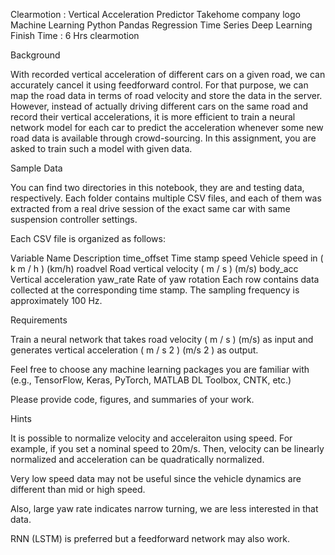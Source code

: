 Clearmotion : Vertical Acceleration Predictor Takehome
company logo
Machine Learning
Python
Pandas
Regression
Time Series
Deep Learning
Finish Time :
6 Hrs
clearmotion


Background

With recorded vertical acceleration of different cars on a given road, we can accurately cancel it using feedforward control. For that purpose, we can map the road data in terms of road velocity and store the data in the server. However, instead of actually driving different cars on the same road and record their vertical accelerations, it is more efficient to train a neural network model for each car to predict the acceleration whenever some new road data is available through crowd-sourcing. In this assignment, you are asked to train such a model with given data.


Sample Data

You can find two directories in this notebook, they are and testing data, respectively. Each folder contains multiple CSV files, and each of them was extracted from a real drive session of the exact same car with same suspension controller settings.

Each CSV file is organized as follows:

Variable Name	Description
time_offset	Time stamp
speed	Vehicle speed in 
(
k
m
/
h
)
(km/h)
roadvel	Road vertical velocity 
(
m
/
s
)
(m/s)
body_acc	Vertical acceleration
yaw_rate	Rate of yaw rotation
Each row contains data collected at the corresponding time stamp. The sampling frequency is approximately 100 Hz.


Requirements

Train a neural network that takes road velocity 
(
m
/
s
)
(m/s) as input and generates vertical acceleration 
(
m
/
s
2
)
(m/s 
2
 ) as output.

Feel free to choose any machine learning packages you are familiar with (e.g., TensorFlow, Keras, PyTorch, MATLAB DL Toolbox, CNTK, etc.)

Please provide code, figures, and summaries of your work.


Hints

It is possible to normalize velocity and acceleraiton using speed. For example, if you set a nominal speed to 20m/s. Then, velocity can be linearly normalized and acceleration can be quadratically normalized.

Very low speed data may not be useful since the vehicle dynamics are different than mid or high speed.

Also, large yaw rate indicates narrow turning, we are less interested in that data.

RNN (LSTM) is preferred but a feedforward network may also work.
